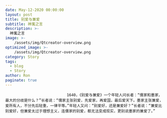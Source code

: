 ```yaml
---
date: May-12-2020 00:00:00
layout: post
title: 别爱与兼爱
subtitle: 神寓之言
description: >-
  神寓之言
image: >-
    /assets/img/Qtcreator-overview.png
optimized_image: >-
    /assets/img/Qtcreator-overview.png
category: Story
tags:
  - blog
  - Story
author: Ron
paginate: true
---
```


							　　1640，《别爱与兼爱》一个年轻人问长者：“儒家和墨家，最大的分歧是什么？”长者说：“儒家主张别爱，先爱家，再爱国，最后爱天下。墨家主张兼爱，爱所有人，不分先后轻重，一律平等。”年轻人又问：“别爱好，还是兼爱好？”长者说：“兼爱比别爱好，但兼爱太过于理想主义，连儒家的别爱，都无法变成现实，更别说墨家的兼爱了。”
							
							
						
